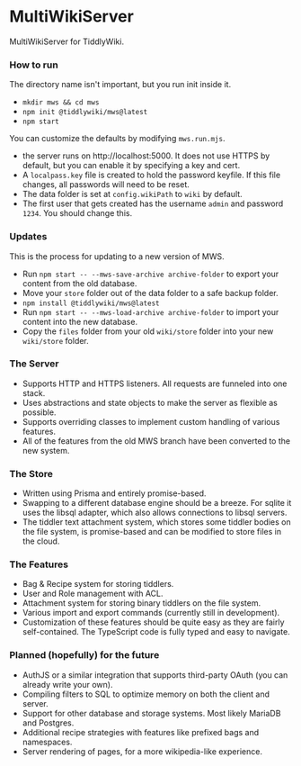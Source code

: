 # MultiWikiServer

MultiWikiServer for TiddlyWiki.

### How to run

The directory name isn't important, but you run init inside it.

- `mkdir mws && cd mws`
- `npm init @tiddlywiki/mws@latest`
- `npm start`

You can customize the defaults by modifying `mws.run.mjs`.

- the server runs on http://localhost:5000. It does not use HTTPS by default, but you can enable it by specifying a key and cert. 
- A `localpass.key` file is created to hold the password keyfile. If this file changes, all passwords will need to be reset. 
- The data folder is set at `config.wikiPath` to `wiki` by default. 
- The first user that gets created has the username `admin` and password `1234`. You should change this. 

### Updates

This is the process for updating to a new version of MWS.

- Run `npm start -- --mws-save-archive archive-folder` to export your content from the old database.
- Move your `store` folder out of the data folder to a safe backup folder.
- `npm install @tiddlywiki/mws@latest`
- Run `npm start -- --mws-load-archive archive-folder` to import your content into the new database.
- Copy the `files` folder from your old `wiki/store` folder into your new `wiki/store` folder.

### The Server

- Supports HTTP and HTTPS listeners. All requests are funneled into one stack.
- Uses abstractions and state objects to make the server as flexible as possible.
- Supports overriding classes to implement custom handling of various features.
- All of the features from the old MWS branch have been converted to the new system.

### The Store

- Written using Prisma and entirely promise-based.
- Swapping to a different database engine should be a breeze. For sqlite it uses the libsql adapter, which also allows connections to libsql servers.
- The tiddler text attachment system, which stores some tiddler bodies on the file system, is promise-based and can be modified to store files in the cloud.

### The Features

- Bag & Recipe system for storing tiddlers.
- User and Role management with ACL.
- Attachment system for storing binary tiddlers on the file system.
- Various import and export commands (currently still in development).
- Customization of these features should be quite easy as they are fairly self-contained. The TypeScript code is fully typed and easy to navigate.

### Planned (hopefully) for the future

- AuthJS or a similar integration that supports third-party OAuth (you can already write your own).
- Compiling filters to SQL to optimize memory on both the client and server.
- Support for other database and storage systems. Most likely MariaDB and Postgres.
- Additional recipe strategies with features like prefixed bags and namespaces.
- Server rendering of pages, for a more wikipedia-like experience.
